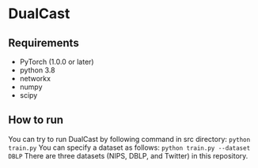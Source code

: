 # DualCast

## Requirements

- PyTorch (1.0.0 or later)
- python 3.8
- networkx
- numpy
- scipy

## How to run

You can try to run DualCast by following command in src directory:
`python train.py`
You can specify a dataset as follows:
`python train.py --dataset DBLP`
There are three datasets (NIPS, DBLP, and Twitter) in this repository.
